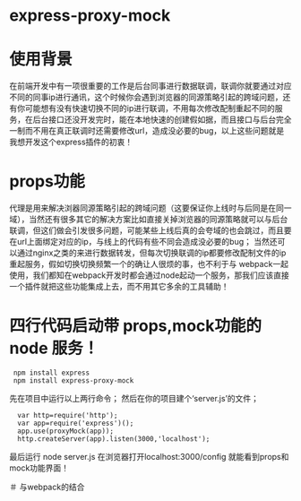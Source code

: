 # express-proxy-mock

# 使用背景
  在前端开发中有一项很重要的工作是后台同事进行数据联调，联调你就要通过对应不同的同事ip进行通讯，这个时候你会遇到浏览器的同源策略引起的跨域问题，还有你可能想有没有快速切换不同的ip进行联调，不用每次修改配制重起不同的服务，在后台接口还没开发完时，能在本地快速的创建假如据，而且接口与后台完全一制而不用在真正联调时还需要修改url，造成没必要的bug，以上这些问题就是我想开发这个express插件的初衷！
  
# props功能
  代理是用来解决浏器同源策略引起的跨域问题（这要保证你上线时与后同是在同一域），当然还有很多其它的解决方案比如直接关掉浏览器的同源策略就可以与后台联调，但这们做会引发很多问题，可能某些上线后真的会夸域的也会跳过，而且要在url上面绑定对应的ip，与线上的代码有些不同会造成没必要的bug；
  当然还可以通过nginx之类的来进行数据转发，但每次切换联调的ip都要修改配制文件的ip重起服务，假如切换切换频繁一个的确让人很烦的事，也不利于与 webpack一起使用，我们都知在webpack开发时都会通过node起动一个服务，那我们应该直接一个插件就把这些功能集成上去，而不用其它多余的工具辅助！
  
# 四行代码启动带 props,mock功能的 node 服务！
```
 npm install express
 npm install express-proxy-mock
```
  先在项目中运行以上两行命令；
  然后在你的项目建个‘server.js’的文件；
```
  var http=require('http');
  var app=require('express')();
  app.use(proxyMock(app));
  http.createServer(app).listen(3000,'localhost');
```
最后运行 node server.js  在浏览器打开localhost:3000/config 就能看到props和mock功能界面！

＃ 与webpack的结合






